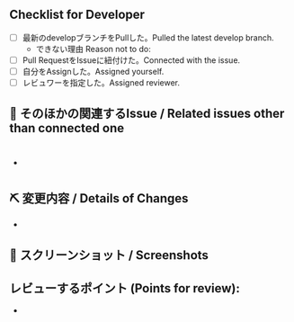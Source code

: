 ## Checklist for Developer
- [ ] 最新のdevelopブランチをPullした。Pulled the latest develop branch.
  - できない理由 Reason not to do: 
- [ ] Pull RequestをIssueに紐付けた。Connected with the issue.
- [ ] 自分をAssignした。Assigned yourself.
- [ ] レビュワーを指定した。Assigned reviewer.

## 📝 そのほかの関連するIssue / Related issues other than connected one
<!-- ZenHubで紐付けられなかったIssueの番号を記載 -->
- #

## ⛏ 変更内容 / Details of Changes
<!-- 変更を端的に箇条書きで -->
- 

## 📸 スクリーンショット / Screenshots
<!-- スタイルなどの変更の場合はスクリーンショットがあるとレビューしやすいです -->


## レビューするポイント (Points for review):
<!-- テストケースを箇条書きで。Issueに書いてあればコピーしてください。 -->
 - 